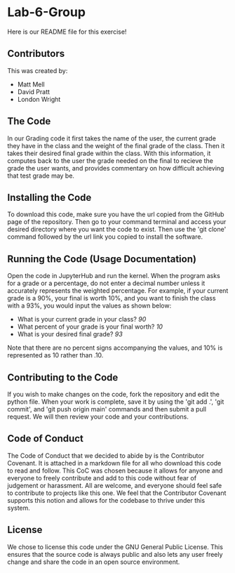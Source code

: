 # Lab-6-Group

Here is our README file for this exercise!

## Contributors

This was created by:

- Matt Mell
- David Pratt	
- London Wright

## The Code

In our Grading code it first takes the name of the user, the current grade they have in the class and the weight of the final grade of the class. Then it takes their desired final grade within the class. With this information, it computes back to the user the grade needed on the final to recieve the grade the user wants, and provides commentary on how difficult achieving that test grade may be.


## Installing the Code

To download this code, make sure you have the url copied from the GitHub page of the repository. Then go to your command terminal and access your desired directory where you want the code to exist. Then use the 'git clone' command followed by the url link you copied to install the software.


## Running the Code (Usage Documentation)

Open the code in JupyterHub and run the kernel. When the program asks for a grade or a percentage, do not enter a decimal number unless it accurately represents the weighted percentage. For example, if your current grade is a 90%, your final is worth 10%, and you want to finish the class with a 93%, you would input the values as shown below:

+ What is your current grade in your class? *90*
+ What percent of your grade is your final worth? *10*
+ What is your desired final grade? *93*

Note that there are no percent signs accompanying the values, and 10% is represented as 10 rather than .10.


## Contributing to the Code

If you wish to make changes on the code, fork the repository and edit the python file. When your work is complete, save it by using the 'git add .', 'git commit', and 'git push origin main' commands and then submit a pull request. We will then review your code and your contributions.


## Code of Conduct

The Code of Conduct that we decided to abide by is the Contributor Covenant. It is attached in a markdown file for all who download this code to read and follow. This CoC was chosen because it allows for anyone and everyone to freely contribute and add to this code without fear of judgement or harassment. All are welcome, and everyone should feel safe to contribute to projects like this one. We feel that the Contributor Covenant supports this notion and allows for the codebase to thrive under this system.


## License

We chose to license this code under the GNU General Public License. This ensures that the source code is always public and also lets any user freely change and share the code in an open source environment. 
